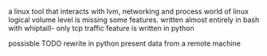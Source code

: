 a linux tool that interacts with lvm, networking and process world of linux
logical volume level is missing some features.
written almost entirely in bash with whiptaill- only tcp traffic feature is written in python

possisble TODO
rewrite in python 
present data from a remote machine
